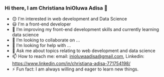 ### Hi there, I am Christiana IniOluwa Adisa 👋

<!--
**inioluwa14/inioluwa14** is a ✨ _unique_ ✨ repository because its `README.md` (this file) appears on your GitHub profile.

Here are some ideas to get you started:
-->
- 😊 I'm interested in web development and Data Science
- 😃 I'm a front-end developer
- 🌱 I’m improving my front-end development skills and currently learning data science 
- 👯 I’m looking to collaborate on ...
- 🤔 I’m looking for help with ...
- 💬 Ask me about topics relating to web development and data science
- 📫 How to reach me: email: inioluwaadisa@gmail.com, Linkedin: https://www.linkedin.com/in/christiana-adisa-771754198/
- ⚡ Fun fact: I am always willing and eager to learn new things.

